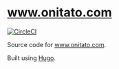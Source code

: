 www.onitato.com
===============

[![CircleCI](https://circleci.com/gh/Linuturk/www.onitato.com.svg?style=svg)](https://circleci.com/gh/Linuturk/www.onitato.com)

Source code for www.onitato.com.

Built using [Hugo](https://gohugo.io/).
